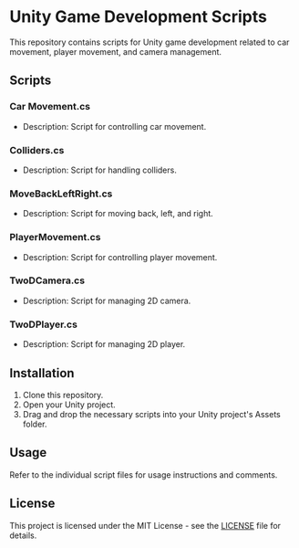 # Unity Game Development Scripts

This repository contains scripts for Unity game development related to car movement, player movement, and camera management.

## Scripts

### Car Movement.cs
- Description: Script for controlling car movement.

### Colliders.cs
- Description: Script for handling colliders.

### MoveBackLeftRight.cs
- Description: Script for moving back, left, and right.

### PlayerMovement.cs
- Description: Script for controlling player movement.

### TwoDCamera.cs
- Description: Script for managing 2D camera.

### TwoDPlayer.cs
- Description: Script for managing 2D player.

## Installation

1. Clone this repository.
2. Open your Unity project.
3. Drag and drop the necessary scripts into your Unity project's Assets folder.

## Usage

Refer to the individual script files for usage instructions and comments.

## License

This project is licensed under the MIT License - see the [LICENSE](LICENSE) file for details.
